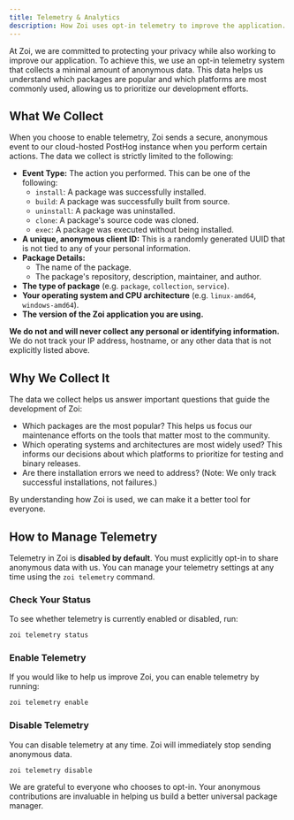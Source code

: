 ```yaml
---
title: Telemetry & Analytics
description: How Zoi uses opt-in telemetry to improve the application.
---
```


At Zoi, we are committed to protecting your privacy while also working to improve our application. To achieve this, we use an opt-in telemetry system that collects a minimal amount of anonymous data. This data helps us understand which packages are popular and which platforms are most commonly used, allowing us to prioritize our development efforts.

## What We Collect

When you choose to enable telemetry, Zoi sends a secure, anonymous event to our cloud-hosted PostHog instance when you perform certain actions. The data we collect is strictly limited to the following:

- **Event Type:** The action you performed. This can be one of the following:
  - `install`: A package was successfully installed.
  - `build`: A package was successfully built from source.
  - `uninstall`: A package was uninstalled.
  - `clone`: A package's source code was cloned.
  - `exec`: A package was executed without being installed.
- **A unique, anonymous client ID:** This is a randomly generated UUID that is not tied to any of your personal information.
- **Package Details:**
  - The name of the package.
  - The package's repository, description, maintainer, and author.
- **The type of package** (e.g. `package`, `collection`, `service`).
- **Your operating system and CPU architecture** (e.g. `linux-amd64`, `windows-amd64`).
- **The version of the Zoi application you are using.**

**We do not and will never collect any personal or identifying information.** We do not track your IP address, hostname, or any other data that is not explicitly listed above.

## Why We Collect It

The data we collect helps us answer important questions that guide the development of Zoi:

- Which packages are the most popular? This helps us focus our maintenance efforts on the tools that matter most to the community.
- Which operating systems and architectures are most widely used? This informs our decisions about which platforms to prioritize for testing and binary releases.
- Are there installation errors we need to address? (Note: We only track successful installations, not failures.)

By understanding how Zoi is used, we can make it a better tool for everyone.

## How to Manage Telemetry

Telemetry in Zoi is **disabled by default**. You must explicitly opt-in to share anonymous data with us. You can manage your telemetry settings at any time using the `zoi telemetry` command.

### Check Your Status

To see whether telemetry is currently enabled or disabled, run:

```sh
zoi telemetry status
```

### Enable Telemetry

If you would like to help us improve Zoi, you can enable telemetry by running:

```sh
zoi telemetry enable
```

### Disable Telemetry

You can disable telemetry at any time. Zoi will immediately stop sending anonymous data.

```sh
zoi telemetry disable
```

We are grateful to everyone who chooses to opt-in. Your anonymous contributions are invaluable in helping us build a better universal package manager.
